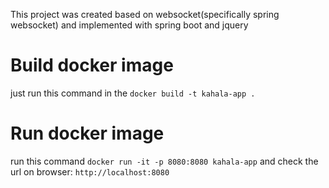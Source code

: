 This project was created based on websocket(specifically spring websocket) and implemented with spring boot and jquery
# Build docker image
just run this command in the `docker build -t kahala-app .`

# Run docker image
run this command `docker run -it -p 8080:8080 kahala-app`
and check the url on browser: `http://localhost:8080`
